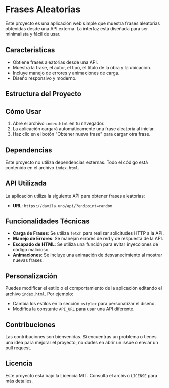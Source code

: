 # Frases Aleatorias

Este proyecto es una aplicación web simple que muestra frases aleatorias obtenidas desde una API externa. La interfaz está diseñada para ser minimalista y fácil de usar.

## Características

- Obtiene frases aleatorias desde una API.
- Muestra la frase, el autor, el tipo, el título de la obra y la ubicación.
- Incluye manejo de errores y animaciones de carga.
- Diseño responsivo y moderno.

## Estructura del Proyecto

## Cómo Usar

1. Abre el archivo `index.html` en tu navegador.
2. La aplicación cargará automáticamente una frase aleatoria al iniciar.
3. Haz clic en el botón "Obtener nueva frase" para cargar otra frase.

## Dependencias

Este proyecto no utiliza dependencias externas. Todo el código está contenido en el archivo `index.html`.

## API Utilizada

La aplicación utiliza la siguiente API para obtener frases aleatorias:

- **URL**: `https://davila.uno/api/?endpoint=random`

## Funcionalidades Técnicas

- **Carga de Frases**: Se utiliza `fetch` para realizar solicitudes HTTP a la API.
- **Manejo de Errores**: Se manejan errores de red y de respuesta de la API.
- **Escapado de HTML**: Se utiliza una función para evitar inyecciones de código malicioso.
- **Animaciones**: Se incluye una animación de desvanecimiento al mostrar nuevas frases.

## Personalización

Puedes modificar el estilo o el comportamiento de la aplicación editando el archivo `index.html`. Por ejemplo:

- Cambia los estilos en la sección `<style>` para personalizar el diseño.
- Modifica la constante `API_URL` para usar una API diferente.

## Contribuciones

Las contribuciones son bienvenidas. Si encuentras un problema o tienes una idea para mejorar el proyecto, no dudes en abrir un issue o enviar un pull request.

## Licencia

Este proyecto está bajo la Licencia MIT. Consulta el archivo `LICENSE` para más detalles.

